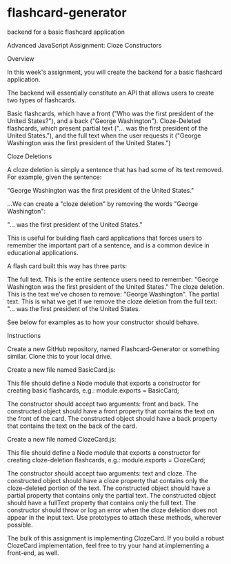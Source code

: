 # flashcard-generator
backend for a basic flashcard application

Advanced JavaScript Assignment: Cloze Constructors


Overview

In this week's assignment, you will create the backend for a basic flashcard application.

The backend will essentially constitute an API that allows users to create two types of flashcards.


Basic flashcards, which have a front ("Who was the first president of the United States?"), and a back ("George Washington").
Cloze-Deleted flashcards, which present partial text ("... was the first president of the United States."), and the full text when the user requests it ("George Washington was the first president of the United States.")



Cloze Deletions

A cloze deletion is simply a sentence that has had some of its text removed. For example, given the sentence:

"George Washington was the first president of the United States."

...We can create a "cloze deletion" by removing the words "George Washington":

"... was the first president of the United States."

This is useful for building flash card applications that forces users to remember the important part of a sentence, and is a common device in educational applications.

A flash card built this way has three parts:


The full text. This is the entire sentence users need to remember:  "George Washington was the first president of the United States."
The cloze deletion. This is the text we've chosen to remove: "George Washington".
The partial text. This is what we get if we remove the cloze deletion from the full text: "... was the first president of the United States.


See below for examples as to how your constructor should behave.


Instructions


Create a new GitHub repository, named Flashcard-Generator or something similar. Clone this to your local drive.

Create a new file named BasicCard.js:


This file should define a Node module that exports a constructor for creating basic flashcards, e.g.:
module.exports = BasicCard;

The constructor should accept two arguments: front and back.
The constructed object should have a front property that contains the text on the front of the card.
The constructed object should have a back property that contains the text on the back of the card.



Create a new file named ClozeCard.js:


This file should define a Node module that exports a constructor for creating cloze-deletion flashcards, e.g.:
module.exports = ClozeCard;

The constructor should accept two arguments: text and cloze.
The constructed object should have a cloze property that contains only the cloze-deleted portion of the text.
The constructed object should have a partial property that contains only the partial text.
The constructed object should have a fullText property that contains only the full text.
The constructor should throw or log an error when the cloze deletion does not appear in the input text.
Use prototypes to attach these methods, wherever possible.




The bulk of this assignment is implementing ClozeCard. If you build a robust ClozeCard implementation, feel free to try your hand at implementing a front-end, as well.
